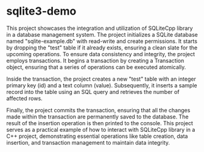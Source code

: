 # sqlite3-demo
This project showcases the integration and utilization of SQLiteCpp library in a database management system. The project initializes a SQLite database named "sqlite-example.db" with read-write and create permissions. It starts by dropping the "test" table if it already exists, ensuring a clean slate for the upcoming operations.
To ensure data consistency and integrity, the project employs transactions. It begins a transaction by creating a Transaction object, ensuring that a series of operations can be executed atomically.

Inside the transaction, the project creates a new "test" table with an integer primary key (id) and a text column (value). Subsequently, it inserts a sample record into the table using an SQL query and retrieves the number of affected rows.

Finally, the project commits the transaction, ensuring that all the changes made within the transaction are permanently saved to the database. The result of the insertion operation is then printed to the console.
This project serves as a practical example of how to interact with SQLiteCpp library in a C++ project, demonstrating essential operations like table creation, data insertion, and transaction management to maintain data integrity.
